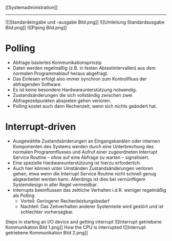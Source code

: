 [[Systemadministration]]

---

![[Standardeingabe und -ausgabe Bild.png]]
![[Umleitung Standardausgabe Bild.png]]
![[Piping Bild.png]]


# Polling
- Abfrage basiertes Kommunikationsprinzip 
- Daten werden regelmäßig (z.B. in festen Abtastintervallen) aus dem normalen Programmablauf heraus abgefragt. 
- Das Einlesen erfolgt also immer synchron zum Kontrollfluss der abfragenden Software. 
- Es ist keine besondere Hardwareunterstützung notwendig. 
- Zustandsänderungen die sich vollständig zwischen zwei Abfragezeitpunkten abspielen gehen verloren. 
- Polling kostet auch dann Rechenzeit, wenn sich nichts geändert hat.

# Interrupt-driven
-  Ausgewählte Zustandsänderungen an Eingangskanälen oder internen Komponenten des Systems werden durch eine Unterbrechung des normalen Programmflusses und Aufruf einer zugeordneten Interrupt Service Routine – ohne auf eine Abfrage zu warten – signalisiert. 
- Eine spezielle Hardwareunterstützung ist hierzu erforderlich. 
- Auch hier können unter Umständen Zustandsänderungen verloren gehen, etwa wenn die Interrupt Service Routine nicht schnell genug abgearbeitet werden kann. Allerdings ist dies bei vernünftigem Systemdesign in aller Regel vermeidbar. 
- Interrupts beeinflussen das zeitliche Verhalten i.d.R. weniger regelmäßig als Polling 
	- Vorteil: Geringerer Rechenleistungsbedarf 
	- Nachteil: Das Zeitverhalten anderer Systemteile wird gestört und ist schlechter vorhersagbar.

Steps in starting an I/O device and getting interrupt
![[Interrupt getriebene Kommunikation Bild 1.png]]
How the CPU is interrupted
![[Interrupt getriebene Kommunikation Bild 2.png]]
